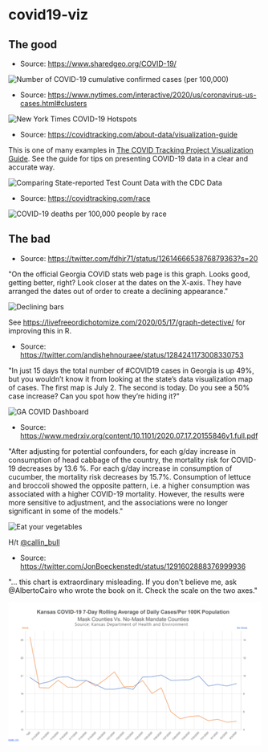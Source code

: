 # covid19-viz

## The good

- Source: https://www.sharedgeo.org/COVID-19/

![Number of COVID-19 cumulative confirmed cases (per 100,000)](the-good/cases-per-100k.png)

- Source: https://www.nytimes.com/interactive/2020/us/coronavirus-us-cases.html#clusters

![New York Times COVID-19 Hotspots](the-good/nyt-hotspots.png)

- Source: https://covidtracking.com/about-data/visualization-guide


This is one of many examples in [The COVID Tracking Project Visualization Guide](https://covidtracking.com/about-data/visualization-guide). See the guide for tips on presenting COVID-19 data in a clear and accurate way.

![Comparing State-reported Test Count Data with the CDC Data ](the-good/cdc-state-tests.png)

- Source: https://covidtracking.com/race

![COVID-19 deaths per 100,000 people by race ](the-good/covid-by-race.png)

## The bad

- Source: https://twitter.com/fdhjr71/status/1261466653876879363?s=20

"On the official Georgia COVID stats web page is this graph. Looks good, getting better, right? Look closer at the dates on the X-axis. They have arranged the dates out of order to create a declining appearance."

![Declining bars](the-bad/ga-dph-declining-bars.jpg)

See https://livefreeordichotomize.com/2020/05/17/graph-detective/ for improving this in R.

- Source: https://twitter.com/andishehnouraee/status/1284241173008330753

"In just 15 days the total number of #COVID19 cases in Georgia is up 49%, but you wouldn’t know it from looking at the state’s data visualization map of cases. The first map is July 2. The second is today. Do you see a 50% case increase? Can you spot how they’re hiding it?"

![GA COVID Dashboard](the-bad/ga-covid-dashboard.png)

- Source: https://www.medrxiv.org/content/10.1101/2020.07.17.20155846v1.full.pdf

"After adjusting for potential confounders, for each g/day increase in consumption of head cabbage of the country, the mortality risk for COVID-19 decreases by 13.6 %. For each g/day increase in consumption of cucumber, the mortality risk decreases by 15.7%. Consumption of lettuce and broccoli showed the opposite pattern, i.e. a higher consumption was associated with a higher COVID-19 mortality. However, the results were more sensitive to adjustment, and the associations were no longer significant in some of the models."

![Eat your vegetables](the-bad/eat-your-vegetables.png)

H/t [@callin_bull](https://twitter.com/callin_bull/status/1285396233406709760?s=20)

- Source: https://twitter.com/JonBoeckenstedt/status/1291602888376999936

"... this chart is extraordinary misleading.  If you don't believe me, ask \@AlbertoCairo who wrote the book on it. Check the scale on the two axes."

![Counties with mask mandate vs. no mandate](the-bad/masks-v-nomasks.png)
